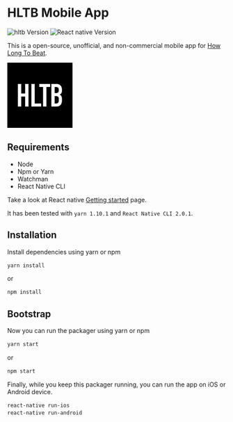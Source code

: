 # HLTB Mobile App

![hltb Version][hltb-image]
![React native Version][react-native-image]

This is a open-source, unofficial, and non-commercial mobile app for [How Long To Beat](https://howlongtobeat.com).

![](src/assets/img/hltb_icon.png)

## Requirements
- Node
- Npm or Yarn
- Watchman
- React Native CLI

Take a look at React native [Getting started](https://facebook.github.io/react-native/docs/getting-started.html) page.

It has been tested with `yarn 1.10.1` and `React Native CLI 2.0.1`.

## Installation

Install dependencies using yarn or npm

```sh
yarn install
```
or
```sh
npm install
```


## Bootstrap

Now you can run the packager using yarn or npm

```sh
yarn start
```
or
```sh
npm start
```

Finally, while you keep this packager running, you can run the app on iOS or Android device.

```sh
react-native run-ios
react-native run-android
```


<!-- Markdown link & img dfn's -->
[hltb-image]: https://img.shields.io/badge/hltb-2.0.4-green.svg
[react-native-image]: https://img.shields.io/badge/react_native-0.48.4-blue.svg
